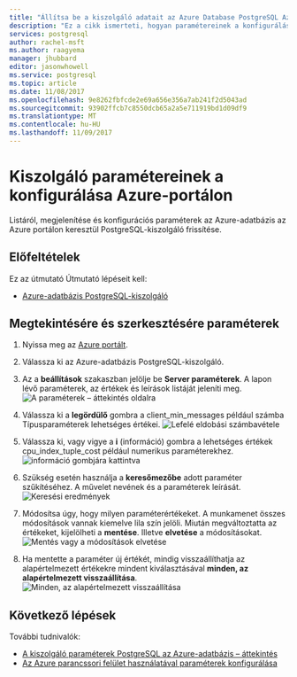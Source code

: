 ```yaml
---
title: "Állítsa be a kiszolgáló adatait az Azure Database PostgreSQL Azure-portálon |} Microsoft Docs"
description: "Ez a cikk ismerteti, hogyan paramétereinek a konfigurálása a kiszolgáló Azure-adatbázisban a PostgreSQL az Azure portálon keresztül."
services: postgresql
author: rachel-msft
ms.author: raagyema
manager: jhubbard
editor: jasonwhowell
ms.service: postgresql
ms.topic: article
ms.date: 11/08/2017
ms.openlocfilehash: 9e8262fbfcde2e69a656e356a7ab241f2d5043ad
ms.sourcegitcommit: 93902ffcb7c8550dcb65a2a5e711919bd1d09df9
ms.translationtype: MT
ms.contentlocale: hu-HU
ms.lasthandoff: 11/09/2017
---
```

# <a name="configure-server-parameters-in-azure-portal"></a>Kiszolgáló paramétereinek a konfigurálása Azure-portálon
Listáról, megjelenítése és konfigurációs paraméterek az Azure-adatbázis az Azure portálon keresztül PostgreSQL-kiszolgáló frissítése.

## <a name="prerequisites"></a>Előfeltételek
Ez az útmutató Útmutató lépéseit kell:
- [Azure-adatbázis PostgreSQL-kiszolgáló](quickstart-create-server-database-portal.md)

## <a name="viewing-and-editing-parameters"></a>Megtekintésére és szerkesztésére paraméterek
1. Nyissa meg az [Azure portált](https://portal.azure.com).

2. Válassza ki az Azure-adatbázis PostgreSQL-kiszolgáló.

3. Az a **beállítások** szakaszban jelölje be **Server paraméterek**. A lapon lévő paraméterek, az értékek és leírások listáját jeleníti meg.
![A paraméterek – áttekintés oldalra](./media/howto-configure-server-parameters-in-portal/3-overview-of-parameters.png)

4. Válassza ki a **legördülő** gombra a client_min_messages például számba Típusparaméterek lehetséges értékei.
![Lefelé eldobási számbavétele](./media/howto-configure-server-parameters-in-portal/4-enum-drop-down.png)

5. Válassza ki, vagy vigye a **i** (információ) gombra a lehetséges értékek cpu_index_tuple_cost például numerikus paraméterekhez.
![információ gombjára kattintva](./media/howto-configure-server-parameters-in-portal/4-information-button.png)

6. Szükség esetén használja a **keresőmezőbe** adott paraméter szűkítéséhez. A művelet nevének és a paraméterek leírását.
![Keresési eredmények](./media/howto-configure-server-parameters-in-portal/5-search.png)

7. Módosítsa úgy, hogy milyen paraméterértékeket. A munkamenet összes módosítások vannak kiemelve lila szín jelöli. Miután megváltoztatta az értékeket, kijelölheti a **mentése**. Illetve **elvetése** a módosításokat.
![Mentés vagy a módosítások elvetése](./media/howto-configure-server-parameters-in-portal/6-save-and-discard-buttons.png)

8. Ha mentette a paraméter új értékét, mindig visszaállíthatja az alapértelmezett értékekre mindent kiválasztásával **minden, az alapértelmezett visszaállítása**.
![Minden, az alapértelmezett visszaállítása](./media/howto-configure-server-parameters-in-portal/7-reset-to-default-button.png)

## <a name="next-steps"></a>Következő lépések
További tudnivalók:
- [A kiszolgáló paraméterek PostgreSQL az Azure-adatbázis – áttekintés](concepts-servers.md)
- [Az Azure parancssori felület használatával paraméterek konfigurálása](howto-configure-server-parameters-using-cli.md)
